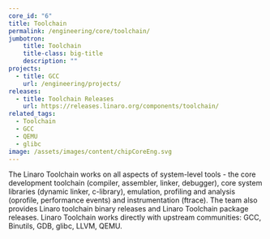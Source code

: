 ```yaml
---
core_id: "6"
title: Toolchain
permalink: /engineering/core/toolchain/
jumbotron:
    title: Toolchain
    title-class: big-title
    description: ""
projects:
  - title: GCC
    url: /engineering/projects/
releases:
  - title: Toolchain Releases
    url: https://releases.linaro.org/components/toolchain/
related_tags:
  - Toolchain
  - GCC
  - QEMU
  - glibc
image: /assets/images/content/chipCoreEng.svg
---
```

The Linaro Toolchain works on all aspects of system-level tools - the core development toolchain (compiler, assembler, linker, debugger), core system libraries (dynamic linker, c-library), emulation, profiling and analysis (oprofile, performance events) and instrumentation (ftrace). The team also provides Linaro toolchain binary releases and Linaro Toolchain package releases. Linaro Toolchain works directly with upstream communities: GCC, Binutils, GDB, glibc, LLVM, QEMU.

